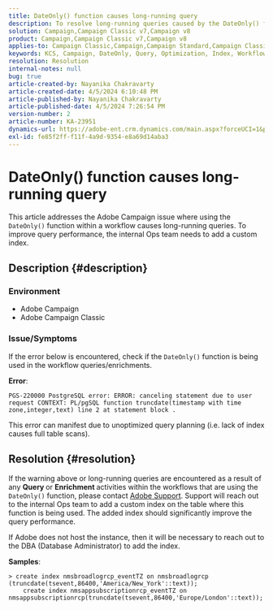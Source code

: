 ```yaml
---
title: DateOnly() function causes long-running query
description: To resolve long-running queries caused by the DateOnly() function, reach out to Support. Internal Ops team needs to add a custom index.
solution: Campaign,Campaign Classic v7,Campaign v8
product: Campaign,Campaign Classic v7,Campaign v8
applies-to: Campaign Classic,Campaign,Campaign Standard,Campaign Classic v7,Campaign v8
keywords: KCS, Campaign, DateOnly, Query, Optimization, Index, Workflow
resolution: Resolution
internal-notes: null
bug: true
article-created-by: Nayanika Chakravarty
article-created-date: 4/5/2024 6:10:48 PM
article-published-by: Nayanika Chakravarty
article-published-date: 4/5/2024 7:26:54 PM
version-number: 2
article-number: KA-23951
dynamics-url: https://adobe-ent.crm.dynamics.com/main.aspx?forceUCI=1&pagetype=entityrecord&etn=knowledgearticle&id=cd1ce2ce-77f3-ee11-904c-6045bd006704
exl-id: fe85f2ff-f11f-4a9d-9354-e8a69d14aba3
---
```

# DateOnly() function causes long-running query


This article addresses the Adobe Campaign issue where using the `DateOnly()` function within a workflow causes long-running queries. To improve query performance, the internal Ops team needs to add a custom index.

## Description {#description}


### Environment

- Adobe Campaign
- Adobe Campaign Classic


### Issue/Symptoms

If the error below is encountered, check if the `DateOnly()` function is being used in the workflow queries/enrichments.

<b>Error</b>:


```
PGS-220000 PostgreSQL error: ERROR: canceling statement due to user request CONTEXT: PL/pgSQL function truncdate(timestamp with time zone,integer,text) line 2 at statement block .
```


This error can manifest due to unoptimized query planning (i.e. lack of index causes full table scans).


## Resolution {#resolution}


If the warning above or long-running queries are encountered as a result of any <b>Query </b>or <b>Enrichment </b>activities within the workflows that are using the `DateOnly()` function, please contact [Adobe Support](https://experienceleague.adobe.com/en/docs/campaign-classic/using/getting-started/support#support). Support will reach out to the internal Ops team to add a custom index on the table where this function is being used. The added index should significantly improve the query performance.

If Adobe does not host the instance, then it will be necessary to reach out to the DBA (Database Administrator) to add the index.

<b>Samples</b>:


```
> create index nmsbroadlogrcp_eventTZ on nmsbroadlogrcp (truncdate(tsevent,86400,'America/New_York'::text));
    create index nmsappsubscriptionrcp_eventTZ on nmsappsubscriptionrcp(truncdate(tsevent,86400,'Europe/London'::text));
```
